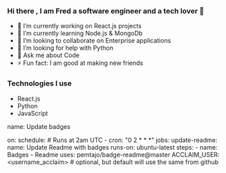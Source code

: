 ### Hi there , I am Fred a software engineer and a tech lover 👋

- 🔭 I’m currently working on React.js projects
- 🌱 I’m currently learning Node.js & MongoDb
- 👯 I’m looking to collaborate on Enterprise applications
- 🤔 I’m looking for help with Python
- 💬 Ask me about Code
- ⚡ Fun fact: I am good at making new friends
 ### Technologies I use
- React.js
- Python
- JavaScript



name: Update badges

on:
  schedule:
    # Runs at 2am UTC
    - cron: "0 2 * * *"
jobs:
  update-readme:
    name: Update Readme with badges
    runs-on: ubuntu-latest
    steps:
      - name: Badges - Readme
        uses: pemtajo/badge-readme@master
          ACCLAIM_USER: <username_acclaim> # optional, but default will use the same from github

